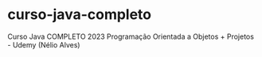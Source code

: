 # curso-java-completo
Curso Java COMPLETO 2023 Programação Orientada a Objetos + Projetos - Udemy (Nélio Alves)
